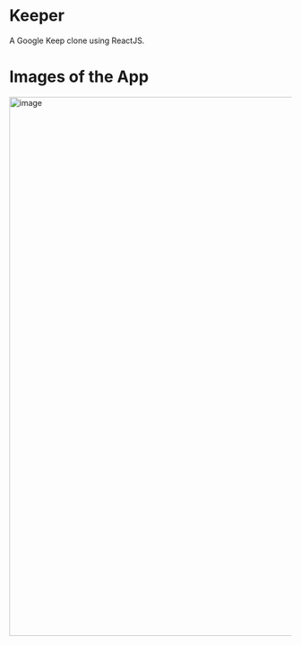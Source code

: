 # Keeper

A Google Keep clone using ReactJS.

<h1>Images of the App</h1>
<img width="960" alt="image" src="https://user-images.githubusercontent.com/90904044/196491774-4e5b94c0-2198-4468-b4d6-290bf88da61e.png">





